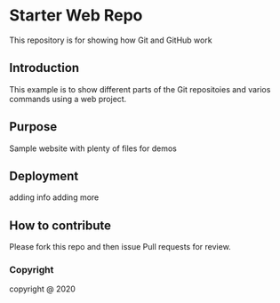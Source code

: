 # Starter Web Repo
This repository is for showing how Git and GitHub work

## Introduction
This example is to show different parts of the Git repositoies and varios commands using a web project.
## Purpose

Sample website with plenty of files for demos

## Deployment
adding info
adding more
## How to contribute
Please fork this repo and then issue Pull requests for review.

### Copyright
copyright @ 2020
